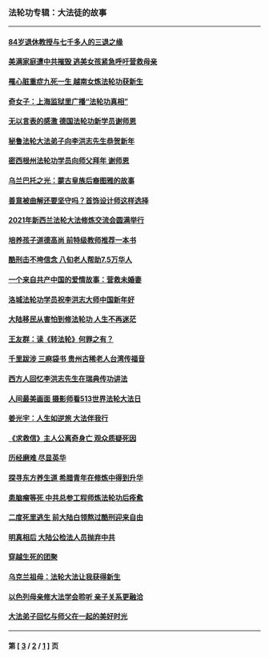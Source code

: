 ### 法轮功专辑：大法徒的故事
---
#### [84岁退休教授与七千多人的三退之缘](../../pages/nf1147481/n13796650.md?08150430) 
#### [美满家庭遭中共摧毁 逃美女孩紧急呼吁营救母亲](../../pages/nf1147481/n13792859.md?08150430) 
#### [罹心脏重症九死一生 越南女炼法轮功获新生](../../pages/nf1147481/n13732766.md?08150430) 
#### [奇女子：上海监狱里广播“法轮功真相”](../../pages/nf1147481/n13726443.md?08150430) 
#### [无以言表的感激 德国法轮功新学员谢师恩](../../pages/nf1147481/n13543790.md?08150430) 
#### [秘鲁法轮大法弟子向李洪志先生恭贺新年](../../pages/nf1147481/n13540182.md?08150430) 
#### [密西根州法轮功学员向师父拜年 谢师恩](../../pages/nf1147481/n13538183.md?08150430) 
#### [乌兰巴托之光：蒙古皇族后裔图雅的故事](../../pages/nf1147481/n13155759.md?08150430) 
#### [善意被曲解还要坚守吗？首饰设计师这样选择](../../pages/nf1147481/n13077575.md?08150430) 
#### [2021年新西兰法轮大法修炼交流会圆满举行](../../pages/nf1147481/n13033149.md?08150430) 
#### [培养孩子道德高尚 前特级教师推荐一本书](../../pages/nf1147481/n12938640.md?08150430) 
#### [酷刑击不垮信念 八旬老人帮助7.5万华人](../../pages/nf1147481/n12880712.md?08150430) 
#### [一个来自共产中国的爱情故事：营救未婚妻](../../pages/nf1147481/n12778386.md?08150430) 
#### [洛城法轮功学员祝李洪志大师中国新年好](../../pages/nf1147481/n12724685.md?08150430) 
#### [大陆移民从害怕到修法轮功 人生不再迷茫](../../pages/nf1147481/n12414325.md?08150430) 
#### [王友群：读《转法轮》何罪之有？](../../pages/nf1147481/n12408647.md?08150430) 
#### [千里跋涉 三麻袋书 贵州古稀老人台湾传福音](../../pages/nf1147481/n12198750.md?08150430) 
#### [西方人回忆李洪志先生在瑞典传功讲法](../../pages/nf1147481/n12099607.md?08150430) 
#### [人间最美画面 摄影师看513世界法轮大法日](../../pages/nf1147481/n12094118.md?08150430) 
#### [姜光宇：人生如逆旅 大法伴我行](../../pages/nf1147481/n12088664.md?08150430) 
#### [《求救信》主人公离奇身亡 观众质疑死因](../../pages/nf1147481/n11845215.md?08150430) 
#### [历经磨难 尽显英华](../../pages/nf1147481/n11723297.md?08150430) 
#### [探寻东方养生道 希腊青年在修炼中得到升华](../../pages/nf1147481/n11494502.md?08150430) 
#### [患脑瘤等死 中共总参工程师炼法轮功后痊愈](../../pages/nf1147481/n11466682.md?08150430) 
#### [二度死里逃生 前大陆白领熬过酷刑迎来自由](../../pages/nf1147481/n11368594.md?08150430) 
#### [明真相后 大陆公检法人员抛弃中共](../../pages/nf1147481/n11358618.md?08150430) 
#### [穿越生死的团聚](../../pages/nf1147481/n11258922.md?08150430) 
#### [乌克兰祖母：法轮大法让我获得新生](../../pages/nf1147481/n11269457.md?08150430) 
#### [以色列母亲修大法学会聆听 亲子关系更融洽](../../pages/nf1147481/n11268195.md?08150430) 
#### [大法弟子回忆与师父在一起的美好时光](../../pages/nf1147481/n11267759.md?08150430) 

---
#### 第 [ [3](./3.md?08150430) / [2](./2.md?08150430) / [1](./1.md?08150430) ] 页
